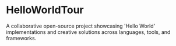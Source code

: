 # HelloWorldTour
A collaborative open-source project showcasing 'Hello World' implementations and creative solutions across languages, tools, and frameworks.
